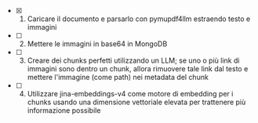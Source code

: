 - [x] 1. Caricare il documento e parsarlo con pymupdf4llm estraendo testo e immagini  
- [ ] 2. Mettere le immagini in base64 in MongoDB  
- [ ] 3. Creare dei chunks perfetti utilizzando un LLM; se uno o più link di immagini sono dentro un chunk, allora rimuovere tale link dal testo e mettere l'immagine (come path) nei metadata del chunk  
- [ ] 4. Utilizzare jina-embeddings-v4 come motore di embedding per i chunks usando una dimensione vettoriale elevata per trattenere più informazione possibile  
